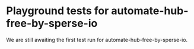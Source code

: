 # Playground tests for automate-hub-free-by-sperse-io
We are still awaiting the first test run for automate-hub-free-by-sperse-io.
